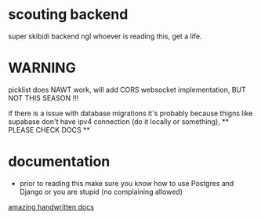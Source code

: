 # scouting backend
super skibidi backend ngl whoever is reading this, get a life.

# WARNING
picklist does NAWT work, will add CORS websocket implementation, BUT NOT THIS SEASON !!!<br>

if there is a issue with database migrations it's probably because thigns like supabase don't have ipv4 connection (do it locally or something), ** PLEASE CHECK DOCS **

# documentation
- prior to reading this make sure you know how to use Postgres and Django or you are stupid (no complaining allowed)

[amazing handwritten docs](https://docs.google.com/document/d/1j8sGcgMbEVxCqPeh8ryBpwavfzDKIEpoXyBpnNdTXAw/edit?usp=sharing)
